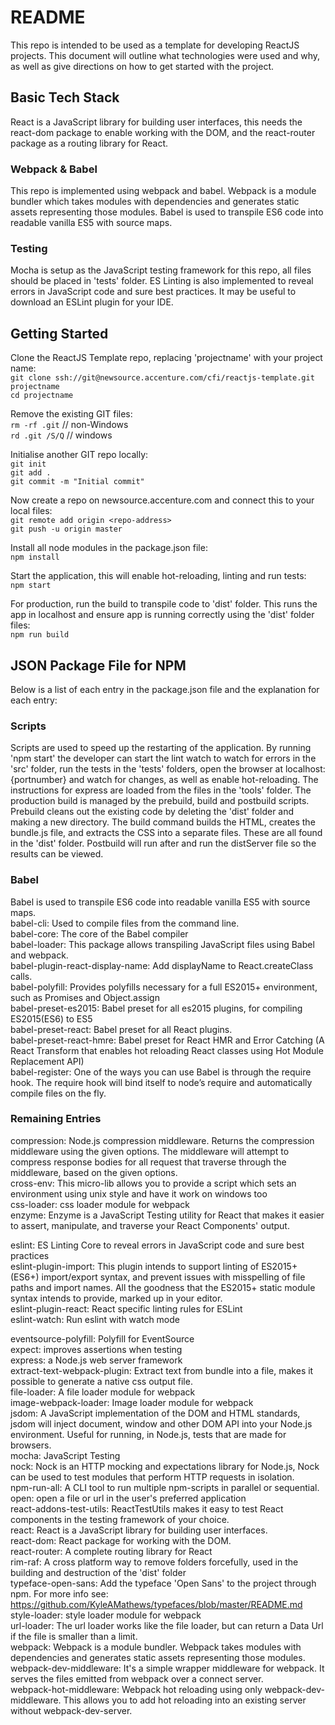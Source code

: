 # README #
This repo is intended to be used as a template for developing ReactJS projects. This document will outline what technologies were used and why, as well as give directions on how to get started with the project.


## Basic Tech Stack ##
React is a JavaScript library for building user interfaces, this needs the react-dom package to enable working with the DOM, and the react-router package as a routing library for React.


### Webpack & Babel ###
This repo is implemented using webpack and babel. Webpack is a module bundler which takes modules with dependencies and generates static assets representing those modules. Babel is used to transpile ES6 code into readable vanilla ES5 with source maps.

### Testing ###
Mocha is setup as the JavaScript testing framework for this repo, all files should be placed in 'tests' folder. ES Linting is also implemented to reveal errors in JavaScript code and sure best practices. It may be useful to download an ESLint plugin for your IDE.


## Getting Started
Clone the ReactJS Template repo, replacing 'projectname' with your project name:  
```git clone ssh://git@newsource.accenture.com/cfi/reactjs-template.git projectname```  
```cd projectname```  

Remove the existing GIT files:  
```rm -rf .git```  // non-Windows  
```rd .git /S/Q``` // windows  

Initialise another GIT repo locally:  
```git init```  
```git add .```  
```git commit -m "Initial commit"```  

Now create a repo on newsource.accenture.com and connect this to your local files:  
```git remote add origin <repo-address>```  
```git push -u origin master```  

Install all node modules in the package.json file:  
```npm install```

Start the application, this will enable hot-reloading, linting and run tests:  
```npm start```  

For production, run the build to transpile code to 'dist' folder. This runs the app in localhost and ensure app is running correctly using the 'dist' folder files:  
```npm run build```  

## JSON Package File for NPM ##
Below is a list of each entry in the package.json file and the explanation for each entry:

### Scripts ###
Scripts are used to speed up the restarting of the application. By running 'npm start' the developer can start the lint watch to watch for errors in the 'src' folder, run the tests in the 'tests' folders, open the browser at localhost:{portnumber} and watch for changes, as well as enable hot-reloading. The instructions for express are loaded from the files in the 'tools' folder.
The production build is managed by the prebuild, build and postbuild scripts. Prebuild cleans out the existing code by deleting the 'dist' folder and making a new directory. The build command builds the HTML, creates the bundle.js file, and extracts the CSS into a separate files. These are all found in the 'dist' folder. Postbuild will run after and run the distServer file so the results can be viewed.

### Babel ###
Babel is used to transpile ES6 code into readable vanilla ES5 with source maps.  
babel-cli: Used to compile files from the command line.  
babel-core: The core of the Babel compiler  
babel-loader: This package allows transpiling JavaScript files using Babel and webpack.  
babel-plugin-react-display-name: Add displayName to React.createClass calls.  
babel-polyfill: Provides polyfills necessary for a full ES2015+ environment, such as Promises and Object.assign  
babel-preset-es2015: Babel preset for all es2015 plugins, for compiling ES2015(ES6) to ES5  
babel-preset-react: Babel preset for all React plugins.  
babel-preset-react-hmre: Babel preset for React HMR and Error Catching (A React Transform that enables hot reloading React classes using Hot Module Replacement API)  
babel-register: One of the ways you can use Babel is through the require hook. The require hook will bind itself to node’s require and automatically compile files on the fly.  

### Remaining Entries ###
compression: Node.js compression middleware. Returns the compression middleware using the given options. The middleware will attempt to compress response bodies for all request that traverse through the middleware, based on the given options.  
cross-env: This micro-lib allows you to provide a script which sets an environment using unix style and have it work on windows too  
css-loader: css loader module for webpack  
enzyme: Enzyme is a JavaScript Testing utility for React that makes it easier to assert, manipulate, and traverse your React Components' output.  

eslint: ES Linting Core to reveal errors in JavaScript code and sure best practices  
eslint-plugin-import: This plugin intends to support linting of ES2015+ (ES6+) import/export syntax, and prevent issues with misspelling of file paths and import names. All the goodness that the ES2015+ static module syntax intends to provide, marked up in your editor.  
eslint-plugin-react: React specific linting rules for ESLint  
eslint-watch: Run eslint with watch mode  

eventsource-polyfill: Polyfill for EventSource  
expect: improves assertions when testing  
express: a Node.js web server framework  
extract-text-webpack-plugin: Extract text from bundle into a file, makes it possible to generate a native css output file.  
file-loader: A file loader module for webpack  
image-webpack-loader: Image loader module for webpack  
jsdom: A JavaScript implementation of the DOM and HTML standards, jsdom will inject document, window and other DOM API into your Node.js environment. Useful for running, in Node.js, tests that are made for browsers.  
mocha: JavaScript Testing  
nock: Nock is an HTTP mocking and expectations library for Node.js, Nock can be used to test modules that perform HTTP requests in isolation.  
npm-run-all: A CLI tool to run multiple npm-scripts in parallel or sequential.  
open: open a file or url in the user's preferred application  
react-addons-test-utils: ReactTestUtils makes it easy to test React components in the testing framework of your choice.  
react: React is a JavaScript library for building user interfaces.  
react-dom: React package for working with the DOM.  
react-router: A complete routing library for React  
rim-raf: A cross platform way to remove folders forcefully, used in the building and destruction of the 'dist' folder  
typeface-open-sans: Add the typeface 'Open Sans' to the project through npm. For more info see:  https://github.com/KyleAMathews/typefaces/blob/master/README.md  
style-loader: style loader module for webpack  
url-loader: The url loader works like the file loader, but can return a Data Url if the file is smaller than a limit.  
webpack: Webpack is a module bundler. Webpack takes modules with dependencies and generates static assets representing those modules.  
webpack-dev-middleware: It's a simple wrapper middleware for webpack. It serves the files emitted from webpack over a connect server.  
webpack-hot-middleware: Webpack hot reloading using only webpack-dev-middleware. This allows you to add hot reloading into an existing server without webpack-dev-server.
